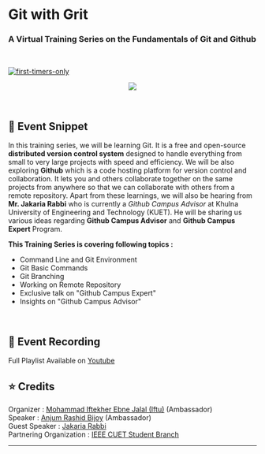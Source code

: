 # Git with Grit
### A Virtual Training Series on the Fundamentals of Git and Github
<br>

[![first-timers-only](https://img.shields.io/badge/first--timers-friendly-blue?style=for-the-badge&logo=appveyor)](https://www.firsttimersonly.com/)

<p align="center">
  <img src="Assets/Banner.png">
</p>

<br>

## :scroll: Event Snippet

In this training series, we will be learning Git. It is a free and open-source **distributed version control system** designed to handle everything from small to very large projects with speed and efficiency. 
We will be also exploring **Github** which is a code hosting platform for version control and collaboration. It lets you and others collaborate together on the same projects from anywhere so that we can collaborate with others from a remote repository. 
Apart from these learnings, we will also be hearing from **Mr. Jakaria Rabbi** who is currently a _Github Campus Advisor_ at Khulna University of Engineering and Technology (KUET). He will be sharing us various ideas regarding **Github Campus Advisor** and **Github Campus Expert** Program.

**This Training Series is covering following topics :**
- Command Line and Git Environment
- Git Basic Commands
- Git Branching
- Working on Remote Repository
- Exclusive talk on "Github Campus Expert"
- Insights on "Github Campus Advisor"

<br>

## :movie_camera: Event Recording

Full Playlist Available on [Youtube](https://www.youtube.com/playlist?list=PLIQ7u2lvft7xVH7RyND4AZx776aHcbn65)  

## :star: Credits
Organizer : [Mohammad Iftekher Ebne Jalal (Iftu)](https://github.com/Iftu119) (Ambassador) <br>
Speaker : [Anjum Rashid Bijoy](https://github.com/bijoy26) (Ambassador) <br>
Guest Speaker : [Jakaria Rabbi](https://github.com/Jakaria08) <br>
Partnering Organization : [IEEE CUET Student Branch](http://www.ieeecuetsb.org/)

----
